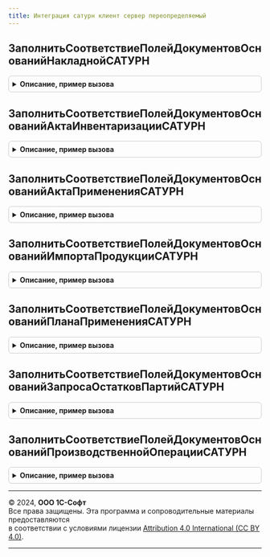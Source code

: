 ```yaml
---
title: Интеграция сатурн клиент сервер переопределяемый
---
```



## ЗаполнитьСоответствиеПолейДокументовОснованийНакладнойСАТУРН
<details style="margin: 1em 0; padding: 0.5em; border: 1px solid #ccc; border-radius: 6px;">

<summary style="font-weight: bold; cursor: pointer;">Описание, пример вызова</summary>

```bsl

// Заполняет соответствие полей документов-оснований и накладной САТУРН
//
// Параметры:
//  СоответствиеПолей - Соответствие из КлючИЗначение:
//  * Ключ - Строка - имя документа в метаданных, например "РеализацияТоваровУслуг"
//  * Значение - Соответствие из КлючИЗначение:
//    ** ГрузоотправительОрганизацияСАТУРН - Строка - имя поля документа, которое соответствует организации грузоотправителя
//    ** ГрузоотправительМестоХранения     - Строка - имя поля документа, которое соответствует месту хранения грузоотправителя
//    ** ГрузополучательОрганизацияСАТУРН  - Строка - имя поля документа, которое соответствует организации грузополучателя
//    ** ГрузополучательМестоХранения      - Строка - имя поля документа, которое соответствует месту хранения грузополучателя
Процедура ЗаполнитьСоответствиеПолейДокументовОснованийНакладнойСАТУРН(СоответствиеПолей) Экспорт
```

Пример вызова
```bsl
ИнтеграцияСАТУРНКлиентСерверПереопределяемый.ЗаполнитьСоответствиеПолейДокументовОснованийНакладнойСАТУРН(СоответствиеПолей) 
```
</details>

## ЗаполнитьСоответствиеПолейДокументовОснованийАктаИнвентаризацииСАТУРН
<details style="margin: 1em 0; padding: 0.5em; border: 1px solid #ccc; border-radius: 6px;">

<summary style="font-weight: bold; cursor: pointer;">Описание, пример вызова</summary>

```bsl

// Заполняет соответствие полей документов-оснований и акта инвентаризации САТУРН
//
// Параметры:
//  СоответствиеПолей - Соответствие из КлючИЗначение:
//  * Ключ - Строка - имя документа в метаданных, например "ОприходованиеТоваров"
//  * Значение - Соответствие из КлючИЗначение:
//    ** ОрганизацияСАТУРН - Строка - имя поля документа, которое соответствует организации САТУРН
//    ** МестоХранения     - Строка - имя поля документа, которое соответствует месту хранения грузоотправителя
Процедура ЗаполнитьСоответствиеПолейДокументовОснованийАктаИнвентаризацииСАТУРН(СоответствиеПолей) Экспорт
```

Пример вызова
```bsl
ИнтеграцияСАТУРНКлиентСерверПереопределяемый.ЗаполнитьСоответствиеПолейДокументовОснованийАктаИнвентаризацииСАТУРН(СоответствиеПолей) 
```
</details>

## ЗаполнитьСоответствиеПолейДокументовОснованийАктаПримененияСАТУРН
<details style="margin: 1em 0; padding: 0.5em; border: 1px solid #ccc; border-radius: 6px;">

<summary style="font-weight: bold; cursor: pointer;">Описание, пример вызова</summary>

```bsl

// Заполняет соответствие полей документов-оснований и акта применения САТУРН
//
// Параметры:
//  СоответствиеПолей - Соответствие из КлючИЗначение:
//  * Ключ - Строка - имя документа в метаданных, например "ПроизводствоТоваров"
//  * Значение - Соответствие из КлючИЗначение:
//    ** ОрганизацияСАТУРН - Строка - имя поля документа, которое соответствует организации САТУРН
//    ** МестоХранения     - Строка - имя поля документа, которое соответствует месту хранения грузоотправителя
Процедура ЗаполнитьСоответствиеПолейДокументовОснованийАктаПримененияСАТУРН(СоответствиеПолей) Экспорт
```

Пример вызова
```bsl
ИнтеграцияСАТУРНКлиентСерверПереопределяемый.ЗаполнитьСоответствиеПолейДокументовОснованийАктаПримененияСАТУРН(СоответствиеПолей) 
```
</details>

## ЗаполнитьСоответствиеПолейДокументовОснованийИмпортаПродукцииСАТУРН
<details style="margin: 1em 0; padding: 0.5em; border: 1px solid #ccc; border-radius: 6px;">

<summary style="font-weight: bold; cursor: pointer;">Описание, пример вызова</summary>

```bsl

// Заполняет соответствие полей документов-оснований и импорта продукции САТУРН
//
// Параметры:
//  СоответствиеПолей - Соответствие из КлючИЗначение:
//  * Ключ - Строка - имя документа в метаданных, например "РеализацияТоваровУслуг"
//  * Значение - Соответствие из КлючИЗначение:
//    ** ОрганизацияСАТУРН - Строка - имя поля документа, которое соответствует организации САТУРН
//    ** МестоХранения     - Строка - имя поля документа, которое соответствует месту хранения грузоотправителя
Процедура ЗаполнитьСоответствиеПолейДокументовОснованийИмпортаПродукцииСАТУРН(СоответствиеПолей) Экспорт
```

Пример вызова
```bsl
ИнтеграцияСАТУРНКлиентСерверПереопределяемый.ЗаполнитьСоответствиеПолейДокументовОснованийИмпортаПродукцииСАТУРН(СоответствиеПолей) 
```
</details>

## ЗаполнитьСоответствиеПолейДокументовОснованийПланаПримененияСАТУРН
<details style="margin: 1em 0; padding: 0.5em; border: 1px solid #ccc; border-radius: 6px;">

<summary style="font-weight: bold; cursor: pointer;">Описание, пример вызова</summary>

```bsl

// Заполняет соответствие полей документов-оснований и плана применения САТУРН
//
// Параметры:
//  СоответствиеПолей - Соответствие из КлючИЗначение:
//  * Ключ - Строка - имя документа в метаданных, например "РеализацияТоваровУслуг"
//  * Значение - Соответствие из КлючИЗначение:
//    ** ОрганизацияСАТУРН - Строка - имя поля документа, которое соответствует организации САТУРН
Процедура ЗаполнитьСоответствиеПолейДокументовОснованийПланаПримененияСАТУРН(СоответствиеПолей) Экспорт
```

Пример вызова
```bsl
ИнтеграцияСАТУРНКлиентСерверПереопределяемый.ЗаполнитьСоответствиеПолейДокументовОснованийПланаПримененияСАТУРН(СоответствиеПолей) 
```
</details>

## ЗаполнитьСоответствиеПолейДокументовОснованийЗапросаОстатковПартийСАТУРН
<details style="margin: 1em 0; padding: 0.5em; border: 1px solid #ccc; border-radius: 6px;">

<summary style="font-weight: bold; cursor: pointer;">Описание, пример вызова</summary>

```bsl

// Заполняет соответствие полей документов-оснований и производственной операции САТУРН
//
// Параметры:
//  СоответствиеПолей - Соответствие из КлючИЗначение:
//  * Ключ - Строка - имя документа в метаданных
//  * Значение - Соответствие из КлючИЗначение:
//    ** ОрганизацияСАТУРН - Строка - имя поля документа, которое соответствует организации САТУРН
//    ** МестоХранения     - Строка - имя поля документа, которое соответствует месту хранения грузоотправителя
Процедура ЗаполнитьСоответствиеПолейДокументовОснованийЗапросаОстатковПартийСАТУРН(СоответствиеПолей) Экспорт
```

Пример вызова
```bsl
ИнтеграцияСАТУРНКлиентСерверПереопределяемый.ЗаполнитьСоответствиеПолейДокументовОснованийЗапросаОстатковПартийСАТУРН(СоответствиеПолей) 
```
</details>

## ЗаполнитьСоответствиеПолейДокументовОснованийПроизводственнойОперацииСАТУРН
<details style="margin: 1em 0; padding: 0.5em; border: 1px solid #ccc; border-radius: 6px;">

<summary style="font-weight: bold; cursor: pointer;">Описание, пример вызова</summary>

```bsl

// Заполняет соответствие полей документов-оснований и производственной операции САТУРН
//
// Параметры:
//  СоответствиеПолей - Соответствие из КлючИЗначение:
//  * Ключ - Строка - имя документа в метаданных, например "ПроизводствоТоваров"
//  * Значение - Соответствие из КлючИЗначение:
//    ** ОрганизацияСАТУРН - Строка - имя поля документа, которое соответствует организации САТУРН
//    ** МестоХранения     - Строка - имя поля документа, которое соответствует месту хранения грузоотправителя
Процедура ЗаполнитьСоответствиеПолейДокументовОснованийПроизводственнойОперацииСАТУРН(СоответствиеПолей) Экспорт
```

Пример вызова
```bsl
ИнтеграцияСАТУРНКлиентСерверПереопределяемый.ЗаполнитьСоответствиеПолейДокументовОснованийПроизводственнойОперацииСАТУРН(СоответствиеПолей) 
```
</details>

---

© 2024, **ООО 1С-Софт**  
Все права защищены. Эта программа и сопроводительные материалы предоставляются  
в соответствии с условиями лицензии [Attribution 4.0 International (CC BY 4.0)](https://creativecommons.org/licenses/by/4.0/legalcode).

---
